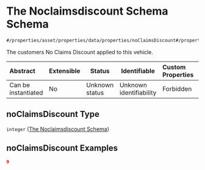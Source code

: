 # The Noclaimsdiscount Schema Schema

```txt
#/properties/asset/properties/data/properties/noClaimsDiscount#/properties/asset/properties/data/properties/noClaimsDiscount
```

The customers No Claims Discount applied to this vehicle.


| Abstract            | Extensible | Status         | Identifiable            | Custom Properties | Additional Properties | Access Restrictions | Defined In                                                                                          |
| :------------------ | ---------- | -------------- | ----------------------- | :---------------- | --------------------- | ------------------- | --------------------------------------------------------------------------------------------------- |
| Can be instantiated | No         | Unknown status | Unknown identifiability | Forbidden         | Allowed               | none                | [policy_transaction.schema.json\*](../../out/policy_transaction.schema.json "open original schema") |

## noClaimsDiscount Type

`integer` ([The Noclaimsdiscount Schema](policy_transaction-properties-the-asset-schema-properties-the-asset-data-schema-properties-the-noclaimsdiscount-schema.md))

## noClaimsDiscount Examples

```json
9
```

